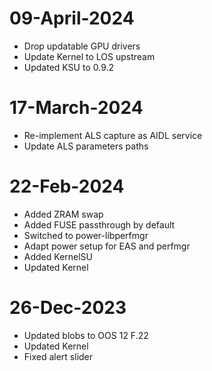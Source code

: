 # 09-April-2024
- Drop updatable GPU drivers
- Update Kernel to LOS upstream
- Updated KSU to 0.9.2

# 17-March-2024
- Re-implement ALS capture as AIDL service
- Update ALS parameters paths

# 22-Feb-2024

- Added ZRAM swap
- Added FUSE passthrough by default
- Switched to power-libperfmgr
- Adapt power setup for EAS and perfmgr
- Added KernelSU
- Updated Kernel

# 26-Dec-2023

- Updated blobs to OOS 12 F.22
- Updated Kernel
- Fixed alert slider
